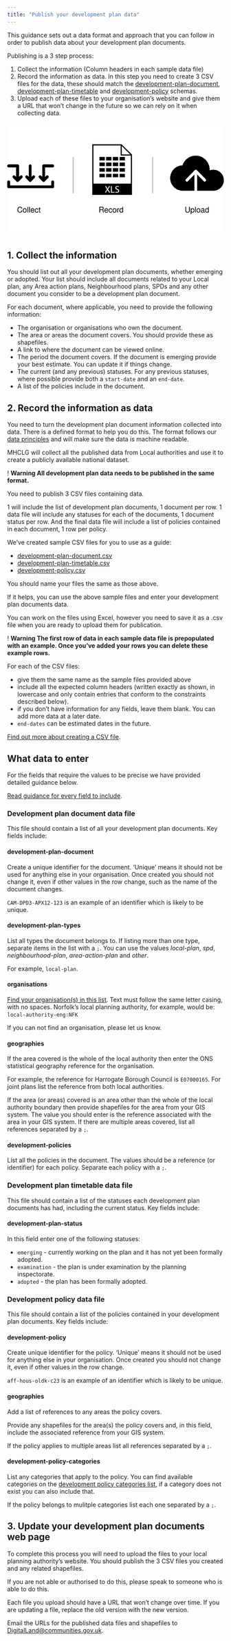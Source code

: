 ```yaml
---
title: "Publish your development plan data"
---
```


This guidance sets out a data format and approach that you can follow in order to publish data about your development plan documents.

Publishing is a 3 step process:

1. Collect the information (Column headers in each sample data file)
2. Record the information as data. In this step you need to create 3 CSV files for the data, these should match the [development-plan-document](https://digital-land.github.io/specification/schema/development-plan-document/), [development-plan-timetable](https://digital-land.github.io/specification/schema/development-plan-timetable/) and [development-policy](https://digital-land.github.io/specification/schema/development-policy/) schemas.
3. Upload each of these files to your organisation’s website and give them a URL that won’t change in the future so we can rely on it when collecting data.

![Image of the 3 step process for publishing development plans data](publishing-process.svg)

## 1. Collect the information

You should list out all your development plan documents, whether emerging or adopted. Your list should include all documents related to your Local plan, any Area action plans, Neighbourhood plans, SPDs and any other document you consider to be a development plan document.

For each document, where applicable, you need to provide the following information:

* The organisation or organisations who own the document.
* The area or areas the document covers. You should provide these as shapefiles.
* A link to where the document can be viewed online.
* The period the document covers. If the document is emerging provide your best estimate. You can update it if things change.
* The current (and any previous) statuses. For any previous statuses, where possible provide both a `start-date` and an `end-date`.
* A list of the policies include in the document.

## 2. Record the information as data

You need to turn the development plan document information collected into data. There is a defined format to help you do this. The format follows our [data principles](https://digital-land.github.io/guidance/data-principles/) and will make sure the data is machine readable.

MHCLG will collect all the published data from Local authorities and use it to create a publicly available national dataset.

<div class="govuk-warning-text">
  <span class="govuk-warning-text__icon" aria-hidden="true">!</span>
  <strong class="govuk-warning-text__text">
    <span class="govuk-warning-text__assistive">Warning</span>
    All development plan data needs to be published in the same format.
  </strong>
</div>

You need to publish 3 CSV files containing data.

1 will include the list of development plan documents, 1 document per row. 1 data file will include any statuses for each of the documents, 1 document status per row. And the final data file will include a list of policies contained in each document, 1 row per policy.

We’ve created sample CSV files for you to use as a guide:

- [development-plan-document.csv](sample-development-plan-document.csv)
- [development-plan-timetable.csv](sample-development-plan-timetable.csv)
- [development-policy.csv](sample-development-policy.csv)

You should name your files the same as those above.

If it helps, you can use the above sample files and enter your development plan documents data.

You can work on the files using Excel, however you need to save it as a .csv file when you are ready to upload them for publication.

<div class="govuk-warning-text">
  <span class="govuk-warning-text__icon" aria-hidden="true">!</span>
  <strong class="govuk-warning-text__text">
    <span class="govuk-warning-text__assistive">Warning</span>
    The first row of data in each sample data file is prepopulated with an example. Once you’ve added your rows you can delete these example rows.
  </strong>
</div>

For each of the CSV files:

* give them the same name as the sample files provided above
* include all the expected column headers (written exactly as shown, in lowercase and only contain entries that conform to the constraints described below).
* if you don’t have information for any fields, leave them blank. You can add more data at a later date.
* `end-dates` can be estimated dates in the future.

[Find out more about creating a CSV file](https://w3c.github.io/csvw/primer/).

## What data to enter

For the fields that require the values to be precise we have provided detailed guidance below.

[Read guidance for every field to include](list-of-fields).

### Development plan document data file

This file should contain a list of all your development plan documents. Key fields include:

#### development-plan-document
Create a unique identifier for the document. ‘Unique’ means it should not be used for anything else in your organisation. Once created you should not change it, even if other values in the row change, such as the name of the document changes.

`CAM-DPD3-APX12-123` is an example of an identifier which is likely to be unique.

#### development-plan-types
List all types the document belongs to. If listing more than one type, separate items in the list with a `;`. You can use the values *local-plan*, *spd*, *neighbourhood-plan*, *area-action-plan* and *other*.

For example, `local-plan`.

#### organisations
[Find your organisation(s) in this list](https://digital-land.github.io/organisation/). Text must follow the same letter casing, with no spaces. Norfolk’s local planning authority, for example, would be: `local-authority-eng:NFK`

If you can not find an organisation, please let us know.

#### geographies
If the area covered is the whole of the local authority then enter the ONS statistical geography reference for the organisation.

For example, the reference for Harrogate Borough Council is `E07000165`. For joint plans list the reference from both local authorities.

If the area (or areas) covered is an area other than the whole of the local authority boundary then provide shapefiles for the area from your GIS system. The value you should enter is the reference associated with the area in your GIS system. If there are multiple areas covered, list all references separated by a `;`.

#### development-policies
List all the policies in the document. The values should be a reference (or identifier) for each policy. Separate each policy with a `;`.

### Development plan timetable data file

This file should contain a list of the statuses each development plan documents has had, including the current status. Key fields include:

#### development-plan-status
In this field enter one of the following statuses:

* `emerging` - currently working on the plan and it has not yet been formally adopted.
* `examination` - the plan is under examination by the planning inspectorate.
* `adopted` - the plan has been formally adopted.

### Development policy data file

This file should contain a list of the policies contained in your development plan documents. Key fields include:

#### development-policy
Create unique identifier for the policy. ‘Unique’ means it should not be used for anything else in your organisation. Once created you should not change it, even if other values in the row change.

`aff-hous-oldk-c23` is an example of an identifier which is likely to be unique.

#### geographies
Add a list of references to any areas the policy covers.

Provide any shapefiles for the area(s) the policy covers and, in this field, include the associated reference from your GIS system.

If the policy applies to multiple areas list all references separated by a `;`.

#### development-policy-categories
List any categories that apply to the policy. You can find available categories on the [development policy categories list](development-policy-categories), if a category does not exist you can also include that.

If the policy belongs to mulitple categories list each one separated by a `;`.

## 3. Update your development plan documents web page

To complete this process you will need to upload the files to your local planning authority’s website. You should publish the 3 CSV files you created and any related shapefiles.

If you are not able or authorised to do this, please speak to someone who is able to do this.

Each file you upload should have a URL that won’t change over time. If you are updating a file, replace the old version with the new version.

Email the URLs for the published data files and shapefiles to [DigitalLand@communities.gov.uk](mailto:DigitalLand@communities.gov.uk).

